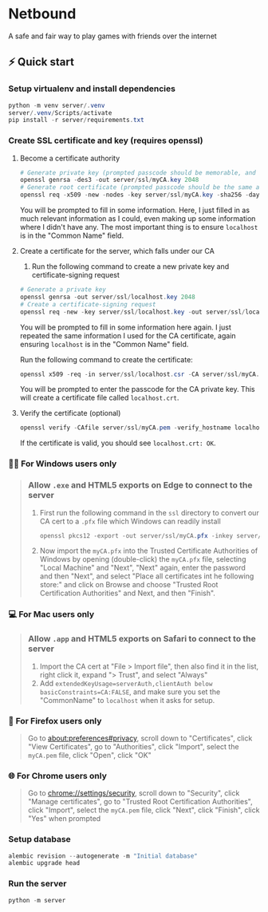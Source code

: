 # Netbound
A safe and fair way to play games with friends over the internet

## ⚡ Quick start

### Setup virtualenv and install dependencies
```powershell
python -m venv server/.venv
server/.venv/Scripts/activate
pip install -r server/requirements.txt
```


### Create SSL certificate and key (requires openssl)
1. Become a certificate authority
    ```powershell
    # Generate private key (prompted passcode should be memorable, and at least 4 characters long)
    openssl genrsa -des3 -out server/ssl/myCA.key 2048
    # Generate root certificate (prompted passcode should be the same as the private key)
    openssl req -x509 -new -nodes -key server/ssl/myCA.key -sha256 -days 825 -out server/ssl/myCA.pem
    ```

    You will be prompted to fill in some information. Here, I just filled in as much relevant information as I could, even making up some information where I didn't have any. The most important thing is to ensure `localhost` is in the "Common Name" field.

1. Create a certificate for the server, which falls under our CA
    1. Run the following command to create a new private key and certificate-signing request
    ```powershell
    # Generate a private key
    openssl genrsa -out server/ssl/localhost.key 2048
    # Create a certificate-signing request
    openssl req -new -key server/ssl/localhost.key -out server/ssl/localhost.csr
    ```
    
    You will be prompted to fill in some information here again. I just repeated the same information I used for the CA certificate, again ensuring `localhost` is in the "Common Name" field. 
    
    Run the following command to create the certificate:
    ```powershell
    openssl x509 -req -in server/ssl/localhost.csr -CA server/ssl/myCA.pem -CAkey server/ssl/myCA.key -CAcreateserial -out server/ssl/localhost.crt -days 825 -sha256 -extfile server/ssl/localhost.ext
    ```

    You will be prompted to enter the passcode for the CA private key. This will create a certificate file called `localhost.crt`.

1. Verify the certificate (optional)
    ```powershell
    openssl verify -CAfile server/ssl/myCA.pem -verify_hostname localhost server/ssl/localhost.crt
    ```

    If the certificate is valid, you should see `localhost.crt: OK`.


### 👩‍💻 **For Windows users only** 
> ### Allow `.exe` and HTML5 exports on Edge to connect to the server
> 
> 1. First run the following command in the `ssl` directory to convert our CA cert to a `.pfx` file which Windows can readily install
>    ```powershell
>    openssl pkcs12 -export -out server/ssl/myCA.pfx -inkey server/ssl/myCA.key -in server/ssl/myCA.pem
>    ```
>
> 1. Now import the `myCA.pfx` into the Trusted Certificate Authorities of Windows by opening (double-click) the `myCA.pfx` file, selecting "Local Machine" and "Next", "Next" again, enter the password and then "Next", and select "Place all certificates int he following store:" and click on Browse and choose "Trusted Root Certification Authorities" and Next, and then "Finish".
>


### 💻 **For Mac users only**
> ### Allow `.app` and HTML5 exports on Safari to connect to the server
>
> 1. Import the CA cert at "File > Import file", then also find it in the list, right click it, expand "> Trust", and select "Always"
> 1. Add `extendedKeyUsage=serverAuth,clientAuth below basicConstraints=CA:FALSE`, and make sure you set the "CommonName" to `localhost` when it asks for setup.
>


### 🦊 **For Firefox users only**
> Go to <a href="about:preferences#privacy" target="_blank">about:preferences#privacy</a>, scroll down to "Certificates", click "View Certificates", go to "Authorities", click "Import", select the `myCA.pem` file, click "Open", click "OK"


### 🌐 **For Chrome users only**
> Go to <a href="chrome://settings/security" target="_blank">chrome://settings/security</a>, scroll down to "Security", click "Manage certificates", go to "Trusted Root Certification Authorities", click "Import", select the `myCA.pem` file, click "Next", click "Finish", click "Yes" when prompted


### Setup database
```powershell
alembic revision --autogenerate -m "Initial database"
alembic upgrade head
```

### Run the server
```powershell
python -m server
```